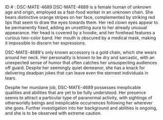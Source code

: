 ID # : DSC-MATE-4689
DSC-MATE-4689 is a female human of unknown age and origin, employed as a fast-food worker in an unknown chain. She bears distinctive orange stripes on her face, complemented by striking red lips that seem to draw the eyes towards them. Her red clown eyes appear to be permanently fixed, adding an unsettling aura to her already unusual appearance. Her head is covered by a hoodie, and her forehead features a curious two-color band. Her mouth is obscured by a medical mask, making it impossible to discern her expressions.

DSC-MATE-4689's only known accessory is a gold chain, which she wears around her neck. Her personality is known to be dry and sarcastic, with an unexpected sense of humor that often catches her unsuspecting audiences off guard. Despite her seemingly quiet demeanor, she has a knack for delivering deadpan jokes that can leave even the sternest individuals in tears.

Despite her mundane job, DSC-MATE-4689 possesses inexplicable qualities and abilities that are yet to be fully understood. Her presence seems to attract a particular type of paranormal activity, with sightings of otherworldly beings and inexplicable occurrences following her wherever she goes. Further investigation into her background and abilities is ongoing, and she is to be observed with extreme caution.